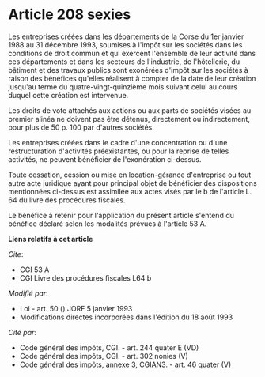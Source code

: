 # Article 208 sexies

Les entreprises créées dans les départements de la Corse du 1er janvier 1988 au 31 décembre 1993, soumises à l'impôt sur les
sociétés dans les conditions de droit commun et qui exercent l'ensemble de leur activité dans ces départements et dans les
secteurs de l'industrie, de l'hôtellerie, du bâtiment et des travaux publics sont exonérées d'impôt sur les sociétés à raison
des bénéfices qu'elles réalisent à compter de la date de leur création jusqu'au terme du quatre-vingt-quinzième mois suivant
celui au cours duquel cette création est intervenue.

Les droits de vote attachés aux actions ou aux parts de sociétés visées au premier alinéa ne doivent pas être détenus,
directement ou indirectement, pour plus de 50 p. 100 par d'autres sociétés.

Les entreprises créées dans le cadre d'une concentration ou d'une restructuration d'activités préexistantes, ou pour la
reprise de telles activités, ne peuvent bénéficier de l'exonération ci-dessus.

Toute cessation, cession ou mise en location-gérance d'entreprise ou tout autre acte juridique ayant pour principal objet de
bénéficier des dispositions mentionnées ci-dessus est assimilée aux actes visés par le b de l'article L. 64 du livre des
procédures fiscales.

Le bénéfice à retenir pour l'application du présent article s'entend du bénéfice déclaré selon les modalités prévues à
l'article 53 A.

**Liens relatifs à cet article**

_Cite_:

  - CGI 53 A
  - CGI Livre des procédures fiscales L64 b

_Modifié par_:

  - Loi - art. 50 () JORF 5 janvier 1993
  - Modifications directes incorporées dans l'édition du 18 août 1993

_Cité par_:

  - Code général des impôts, CGI. - art. 244 quater E (VD)
  - Code général des impôts, CGI. - art. 302 nonies (V)
  - Code général des impôts, annexe 3, CGIAN3. - art. 46 quater (V)
